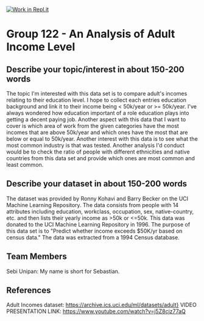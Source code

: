 [![Work in Repl.it](https://classroom.github.com/assets/work-in-replit-14baed9a392b3a25080506f3b7b6d57f295ec2978f6f33ec97e36a161684cbe9.svg)](https://classroom.github.com/online_ide?assignment_repo_id=312265&assignment_repo_type=GroupAssignmentRepo)
# Group 122 - An Analysis of Adult Income Level

## Describe your topic/interest in about 150-200 words

The topic I'm interested with this data set is to compare adult's incomes relating to their education level. I hope to collect each entries education background and link it to their income being < 50k/year or >= 50k/year. I've always wondered how education important of a role education plays into getting a decent paying job. Another aspect with this data that I want to cover is which area of work from the given categories have the most incomes that are above 50k/year and which ones have the most that are below or equal to 50k/year. Another interest with this data is to see what the most common industry is that was tested. Another analysis I'd conduct would be to check the ratio of people with different ethnicities and native countries from this data set and provide which ones are most common and least common.

## Describe your dataset in about 150-200 words

The dataset was provided by Ronny Kohavi and Barry Becker on the UCI Machine Learning Repository. The data consists from people with 14 attributes including education, workclass, occupation, sex, native-country, etc. and then lists their yearly income as >50k or <=50k. This data was donated to the UCI Machine Learning Repository in 1996. The purpose of this data set is to "Predict whether income exceeds $50K/yr based on census data." The data was extracted from a 1994 Census database.

## Team Members

Sebi Unipan: My name is short for Sebastian.

## References

Adult Incomes dataset: https://archive.ics.uci.edu/ml/datasets/adult}
VIDEO PRESENTATION LINK: https://www.youtube.com/watch?v=j5Z8cjz77aQ

